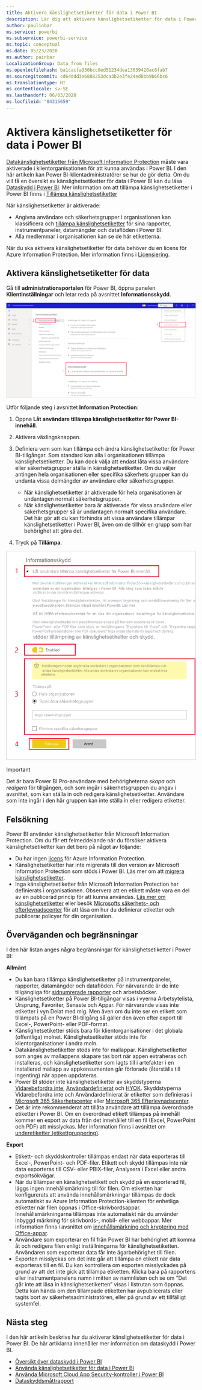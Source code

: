 ```yaml
---
title: Aktivera känslighetsetiketter för data i Power BI
description: Lär dig att aktivera känslighetsetiketter för data i Power BI
author: paulinbar
ms.service: powerbi
ms.subservice: powerbi-service
ms.topic: conceptual
ms.date: 05/23/2020
ms.author: painbar
LocalizationGroup: Data from files
ms.openlocfilehash: ba1cacfa930bcc0ed51234dea13639420ac8fab7
ms.sourcegitcommit: cd64ddd3a6888253dca3b2e3fe24ed8bb9b66bc6
ms.translationtype: HT
ms.contentlocale: sv-SE
ms.lasthandoff: 06/03/2020
ms.locfileid: "84315659"
---
```

# <a name="enable-data-sensitivity-labels-in-power-bi"></a>Aktivera känslighetsetiketter för data i Power BI

[Datakänslighetsetiketter från Microsoft Information Protection](https://docs.microsoft.com/microsoft-365/compliance/sensitivity-labels) måste vara aktiverade i klientorganisationen för att kunna användas i Power BI. I den här artikeln kan Power BI-klientadministratörer se hur de gör detta. Om du vill få en översikt av känslighetsetiketter för data i Power BI kan du läsa [Dataskydd i Power BI](service-security-data-protection-overview.md). Mer information om att tillämpa känslighetsetiketter i Power BI finns i [Tillämpa känslighetsetiketter](../collaborate-share/service-security-apply-data-sensitivity-labels.md) 

När känslighetsetiketter är aktiverade:

* Angivna användare och säkerhetsgrupper i organisationen kan klassificera och [tillämpa känslighetsetiketter](../collaborate-share/service-security-apply-data-sensitivity-labels.md) för sina rapporter, instrumentpaneler, datamängder och dataflöden i Power BI.
* Alla medlemmar i organisationen kan se de här etiketterna.

När du ska aktivera känslighetsetiketter för data behöver du en licens för Azure Information Protection. Mer information finns i [Licensiering](service-security-data-protection-overview.md#licensing).

## <a name="enable-data-sensitivity-labels"></a>Aktivera känslighetsetiketter för data

Gå till **administrationsportalen** för Power BI, öppna panelen **Klientinställningar** och letar reda på avsnittet **Informationsskydd**.

![Leta rätt på avsnittet Information Protection](media/service-security-enable-data-sensitivity-labels/enable-data-sensitivity-labels-01.png)

Utför följande steg i avsnittet **Information Protection**:
1. Öppna **Låt användare tillämpa känslighetsetiketter för Power BI-innehåll**.
1. Aktivera växlingsknappen.
1. Definiera vem som kan tillämpa och ändra känslighetsetiketter för Power BI-tillgångar. Som standard kan alla i organisationen tillämpa känslighetsetiketter. Du kan dock välja att endast låta vissa användare eller säkerhetsgrupper ställa in känslighetsetiketter. Om du väljer antingen hela organisationen eller specifika säkerhets grupper kan du undanta vissa delmängder av användare eller säkerhetsgrupper.
   
   * När känslighetsetiketter är aktiverade för hela organisationen är undantagen normalt säkerhetsgrupper.
   * När känslighetsetiketter bara är aktiverade för vissa användare eller säkerhetsgrupper så är undantagen normalt specifika användare.  
    Det här gör att du kan förhindra att vissa användare tillämpar känslighetsetiketter i Power BI, även om de tillhör en grupp som har behörighet att göra det.

1. Tryck på **Tillämpa**.

![Aktivera känslighetsetiketter](media/service-security-enable-data-sensitivity-labels/enable-data-sensitivity-labels-02.png)

> [!IMPORTANT]
> Det är bara Power BI Pro-användare med behörigheterna *skapa* och *redigera* för tillgången, och som ingår i säkerhetsgruppen du angav i avsnittet, som kan ställa in och redigera känslighetsetiketter. Användare som inte ingår i den här gruppen kan inte ställa in eller redigera etiketter.  

## <a name="troubleshooting"></a>Felsökning

Power BI använder känslighetsetiketter från Microsoft Information Protection. Om du får ett felmeddelande när du försöker aktivera känslighetsetiketter kan det bero på något av följande:

* Du har ingen [licens](service-security-data-protection-overview.md#licensing) för Azure Information Protection.
* Känslighetsetiketter har inte migrerats till den version av Microsoft Information Protection som stöds i Power BI. Läs mer om att [migrera känslighetsetiketter](https://docs.microsoft.com/azure/information-protection/configure-policy-migrate-labels).
* Inga känslighetsetiketter från Microsoft Information Protection har definierats i organisationen. Observera att en etikett måste vara en del av en publicerad princip för att kunna användas. [Läs mer om känslighetsetiketter](https://docs.microsoft.com/Office365/SecurityCompliance/sensitivity-labels) eller besök [Microsofts säkerhets- och efterlevnadscenter](https://sip.protection.office.com/sensitivity?flight=EnableMIPLabels) för att läsa om hur du definierar etiketter och publicerar policyer för din organisation.

## <a name="considerations-and-limitations"></a>Överväganden och begränsningar

I den här listan anges några begränsningar för känslighetsetiketter i Power BI:

**Allmänt**
* Du kan bara tillämpa känslighetsetiketter på instrumentpaneler, rapporter, datamängder och dataflöden. För närvarande är de inte tillgängliga för [sidnumrerade rapporter](../paginated-reports/report-builder-power-bi.md) och arbetsböcker.
* Känslighetsetiketter på Power BI-tillgångar visas i vyerna Arbetsytelista, Ursprung, Favoriter, Senaste och Appar. För närvarande visas inte etiketter i vyn Delat med mig. Men även om du inte ser en etikett som tillämpats på en Power BI-tillgång så gäller den även efter export till Excel-, PowerPoint- eller PDF-format.
* Känslighetsetiketter stöds bara för klientorganisationer i det globala (offentliga) molnet. Känslighetsetiketter stöds inte för klientorganisationer i andra moln.
* Datakänslighetsetiketter stöds inte för mallappar. Känslighetsetiketter som anges av mallappens skapare tas bort när appen extraheras och installeras, och känslighetsetiketter som lagts till i artefakter i en installerad mallapp av appkonsumenten går förlorade (återställs till ingenting) när appen uppdateras.
* Power BI stöder inte känslighetsetiketter av skyddstyperna [Vidarebefordra inte](https://docs.microsoft.com/microsoft-365/compliance/encryption-sensitivity-labels?view=o365-worldwide#let-users-assign-permissions), [Användardefinierat](https://docs.microsoft.com/microsoft-365/compliance/encryption-sensitivity-labels?view=o365-worldwide#let-users-assign-permissions) och [HYOK](https://docs.microsoft.com/azure/information-protection/configure-adrms-restrictions). Skyddstyperna Vidarebefordra inte och Användardefinierat är etiketter som definieras i [Microsoft 365 Säkerhetscenter](https://security.microsoft.com/) eller [Microsoft 365 Efterlevnadscenter](https://compliance.microsoft.com/).
* Det är inte rekommenderat att tillåta användare att tillämpa överordnade etiketter i Power BI. Om en överordnad etikett tillämpas på innehåll kommer en export av data från det innehållet till en fil (Excel, PowerPoint och PDF) att misslyckas. Mer information finns i avsnittet om [underetiketter (etikettgruppering)](https://docs.microsoft.com/microsoft-365/compliance/sensitivity-labels?view=o365-worldwide#sublabels-grouping-labels).

**Export**
* Etikett- och skyddskontroller tillämpas endast när data exporteras till Excel-, PowerPoint- och PDF-filer. Etikett och skydd tillämpas inte när data exporteras till CSV- eller PBIX-filer, Analysera i Excel eller andra exportsökvägar.
* När du tillämpar en känslighetsetikett och skydd på en exporterad fil, läggs ingen innehållsmärkning till för filen. Om etiketten har konfigurerats att använda innehållsmärkningar tillämpas de dock automatiskt av Azure Information Protection-klienten för enhetliga etiketter när filen öppnas i Office-skrivbordsappar. Innehållsmärkningarna tillämpas inte automatiskt när du använder inbyggd märkning för skrivbords-, mobil- eller webbappar. Mer information finns i avsnittet om [innehållsmärkning och kryptering med Office-appar](https://docs.microsoft.com/microsoft-365/compliance/sensitivity-labels-office-apps?view=o365-worldwide#when-office-apps-apply-content-marking-and-encryption).
* Användare som exporterar en fil från Power BI har behörighet att komma åt och redigera filen enligt inställningarna för känslighetsetiketten. Användaren som exporterar data får inte ägarbehörighet till filen.
* Exporten misslyckas om det inte går att tillämpa en etikett när data exporteras till en fil. Du kan kontrollera om exporten misslyckades på grund av att det inte gick att tillämpa etiketten. Klicka bara på rapportens eller instrumentpanelens namn i mitten av namnlisten och se om ”Det går inte att läsa in känslighetsetiketten” visas i listrutan som öppnas. Detta kan hända om den tillämpade etiketten har avpublicerats eller tagits bort av säkerhetsadministratören, eller på grund av ett tillfälligt systemfel.

## <a name="next-steps"></a>Nästa steg

I den här artikeln beskrivs hur du aktiverar känslighetsetiketter för data i Power BI. De här artiklarna innehåller mer information om dataskydd i Power BI. 

* [Översikt över dataskydd i Power BI](service-security-data-protection-overview.md)
* [Använda känslighetsetiketter för data i Power BI](../collaborate-share/service-security-apply-data-sensitivity-labels.md)
* [Använda Microsoft Cloud App Security-kontroller i Power BI](service-security-using-microsoft-cloud-app-security-controls.md)
* [Dataskyddsmåttrapport](service-security-data-protection-metrics-report.md)
